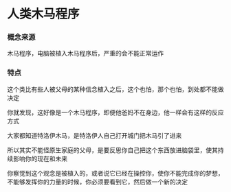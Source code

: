 # 人类木马程序

### 概念来源

木马程序，电脑被植入木马程序后，严重的会不能正常运作

### 特点

这个类比有些人被父母的某种信念植入之后，这个也怕，那个也怕，到处都不能做决定

你就发现，这好像是一个木马程序，即便他爸妈不在身边，他一样会有这样的反应方式



大家都知道特洛伊木马，是特洛伊人自己打开城门把木马引了进来

所以其实不能怪原生家庭的父母，是要反思你自己把这个东西放进脑袋里，使其持续影响你的现在和未来

你察觉到这个观念是被植入的，或者说它已经在操控你，使你不能完成你的梦想，不能够发挥你的力量的时候，你必须要看到它，然后做一个新的决定

